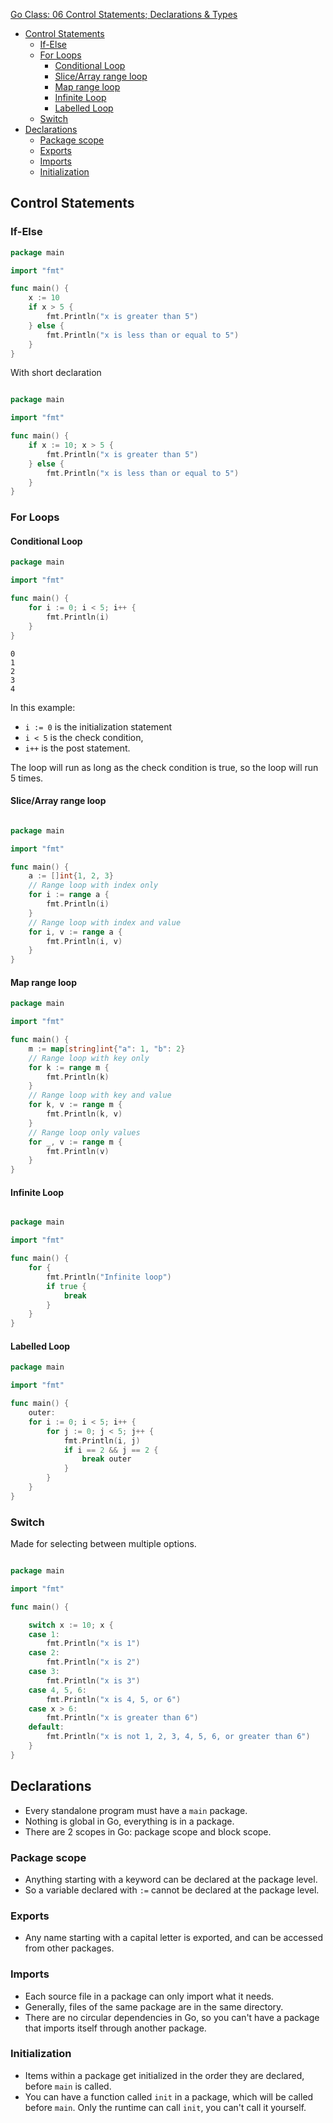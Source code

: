 [Go Class: 06 Control Statements; Declarations & Types](https://www.youtube.com/watch?v=qpHLhmoV3BY&list=PLoILbKo9rG3skRCj37Kn5Zj803hhiuRK6&index=7)
- [Control Statements](#control-statements)
  - [If-Else](#if-else)
  - [For Loops](#for-loops)
    - [Conditional Loop](#conditional-loop)
    - [Slice/Array range loop](#slicearray-range-loop)
    - [Map range loop](#map-range-loop)
    - [Infinite Loop](#infinite-loop)
    - [Labelled Loop](#labelled-loop)
  - [Switch](#switch)
- [Declarations](#declarations)
  - [Package scope](#package-scope)
  - [Exports](#exports)
  - [Imports](#imports)
  - [Initialization](#initialization)

## Control Statements

### If-Else

```go
package main

import "fmt"

func main() {
    x := 10
    if x > 5 {
        fmt.Println("x is greater than 5")
    } else {
        fmt.Println("x is less than or equal to 5")
    }
}
```

With short declaration

```go

package main

import "fmt"

func main() {
    if x := 10; x > 5 {
        fmt.Println("x is greater than 5")
    } else {
        fmt.Println("x is less than or equal to 5")
    }
}
```



### For Loops

#### Conditional Loop
```go
package main

import "fmt"

func main() {
    for i := 0; i < 5; i++ {
        fmt.Println(i)
    }
}
```
```
0
1
2
3
4
```

In this example:
- `i := 0` is the initialization statement
- `i < 5` is the check condition,
- `i++` is the post statement.

The loop will run as long as the check condition is true, so the loop will run 5 times.

#### Slice/Array range loop
```go

package main

import "fmt"

func main() {
    a := []int{1, 2, 3}
    // Range loop with index only
    for i := range a {
        fmt.Println(i)
    }
    // Range loop with index and value
    for i, v := range a {
        fmt.Println(i, v)
    }
}
```
#### Map range loop
```go
package main

import "fmt"

func main() {
    m := map[string]int{"a": 1, "b": 2}
    // Range loop with key only
    for k := range m {
        fmt.Println(k)
    }
    // Range loop with key and value
    for k, v := range m {
        fmt.Println(k, v)
    }
    // Range loop only values
    for _, v := range m {
        fmt.Println(v)
    }
}
```

#### Infinite Loop
```go

package main

import "fmt"

func main() {
    for {
        fmt.Println("Infinite loop")
        if true {
            break
        }
    }
}
```


#### Labelled Loop
```go
package main

import "fmt"

func main() {
    outer:
    for i := 0; i < 5; i++ {
        for j := 0; j < 5; j++ {
            fmt.Println(i, j)
            if i == 2 && j == 2 {
                break outer
            }
        }
    }
}
```


### Switch

Made for selecting between multiple options.

```go

package main

import "fmt"

func main() {

    switch x := 10; x {
    case 1:
        fmt.Println("x is 1")
    case 2:
        fmt.Println("x is 2")
    case 3:
        fmt.Println("x is 3")
    case 4, 5, 6:
        fmt.Println("x is 4, 5, or 6")
    case x > 6:
        fmt.Println("x is greater than 6")
    default:
        fmt.Println("x is not 1, 2, 3, 4, 5, 6, or greater than 6")
    }
}
```

## Declarations

- Every standalone program must have a `main` package.
- Nothing is global in Go, everything is in a package.
- There are 2 scopes in Go: package scope and block scope.

### Package scope
- Anything starting with a keyword can be declared at the package level.
- So a variable declared with `:=` cannot be declared at the package level.

### Exports
- Any name starting with a capital letter is exported, and can be accessed from other packages.
### Imports
- Each source file in a package can only import what it needs.
- Generally, files of the same package are in the same directory.
- There are no circular dependencies in Go, so you can't have a package that imports itself through another package.

### Initialization
- Items within a package get initialized in the order they are declared, before `main` is called.
- You can have a function called `init` in a package, which will be called before `main`. Only the runtime can call `init`, you can't call it yourself.


